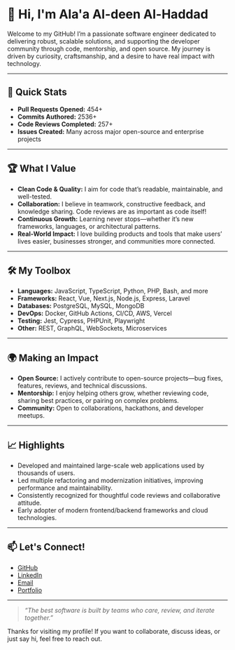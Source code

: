 # 👋 Hi, I'm Ala'a Al-deen Al-Haddad

Welcome to my GitHub! I’m a passionate software engineer dedicated to delivering robust, scalable solutions, and supporting the developer community through code, mentorship, and open source. My journey is driven by curiosity, craftsmanship, and a desire to have real impact with technology.

---

## 🚀 Quick Stats

- **Pull Requests Opened:** 454+
- **Commits Authored:** 2536+
- **Code Reviews Completed:** 257+
- **Issues Created:** Many across major open-source and enterprise projects

---

## 🏆 What I Value

- **Clean Code & Quality:** I aim for code that’s readable, maintainable, and well-tested.
- **Collaboration:** I believe in teamwork, constructive feedback, and knowledge sharing. Code reviews are as important as code itself!
- **Continuous Growth:** Learning never stops—whether it’s new frameworks, languages, or architectural patterns.
- **Real-World Impact:** I love building products and tools that make users’ lives easier, businesses stronger, and communities more connected.

---

## 🛠️ My Toolbox

- **Languages:** JavaScript, TypeScript, Python, PHP, Bash, and more
- **Frameworks:** React, Vue, Next.js, Node.js, Express, Laravel
- **Databases:** PostgreSQL, MySQL, MongoDB
- **DevOps:** Docker, GitHub Actions, CI/CD, AWS, Vercel
- **Testing:** Jest, Cypress, PHPUnit, Playwright
- **Other:** REST, GraphQL, WebSockets, Microservices

---

## 🌍 Making an Impact

- **Open Source:** I actively contribute to open-source projects—bug fixes, features, reviews, and technical discussions.
- **Mentorship:** I enjoy helping others grow, whether reviewing code, sharing best practices, or pairing on complex problems.
- **Community:** Open to collaborations, hackathons, and developer meetups.

---

## 📈 Highlights

- Developed and maintained large-scale web applications used by thousands of users.
- Led multiple refactoring and modernization initiatives, improving performance and maintainability.
- Consistently recognized for thoughtful code reviews and collaborative attitude.
- Early adopter of modern frontend/backend frameworks and cloud technologies.

---

## 📫 Let's Connect!

- [GitHub](https://github.com/proalaa)
- [LinkedIn](https://www.linkedin.com/in/alaa-aldeen-alhaddad/) 
- [Email](mailto:alaa4455@gmail.com)
- [Portfolio](https://aladdin-dev.vercel.app)

---

> _“The best software is built by teams who care, review, and iterate together.”_

Thanks for visiting my profile! If you want to collaborate, discuss ideas, or just say hi, feel free to reach out.
